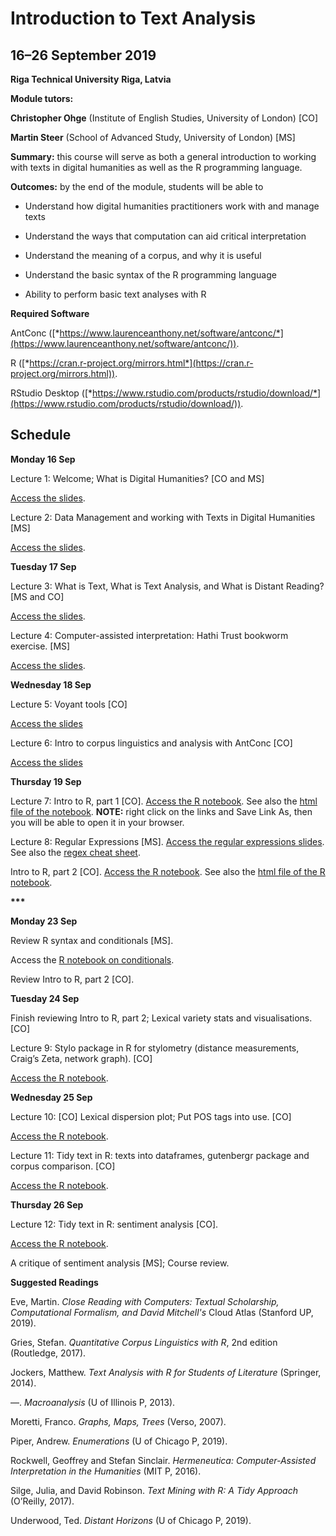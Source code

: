 # Introduction to Text Analysis

## 16–26 September 2019

**Riga Technical University**
**Riga, Latvia**

**Module tutors:**

**Christopher Ohge** (Institute of English Studies, University of
London) \[CO\]

**Martin Steer** (School of Advanced Study, University of London) \[MS\]

**Summary:** this course will serve as both a general introduction to
working with texts in digital humanities as well as the R programming
language.

**Outcomes:** by the end of the module, students will be able to

-   Understand how digital humanities practitioners work with and manage texts

-   Understand the ways that computation can aid critical interpretation

-   Understand the meaning of a corpus, and why it is useful

-   Understand the basic syntax of the R programming language

-   Ability to perform basic text analyses with R

**Required Software**

AntConc
([*https://www.laurenceanthony.net/software/antconc/*](https://www.laurenceanthony.net/software/antconc/)).

R
([*https://cran.r-project.org/mirrors.html*](https://cran.r-project.org/mirrors.html)).

RStudio Desktop
([*https://www.rstudio.com/products/rstudio/download/*](https://www.rstudio.com/products/rstudio/download/)).

## Schedule

**Monday 16 Sep**

Lecture 1: Welcome; What is Digital Humanities? \[CO and MS\]

[Access the slides](L1_Intro-to-DH.pdf).

Lecture 2: Data Management and working with Texts in Digital Humanities
\[MS\]

[Access the slides](L2_Data-mGMT-and-working-with-texts.pdf).

**Tuesday 17 Sep**

Lecture 3: What is Text, What is Text Analysis, and What is Distant
Reading? \[MS and CO\]

[Access the slides](L3_what-is-text-analysis.pdf).

Lecture 4: Computer-assisted interpretation: Hathi Trust bookworm
exercise. \[MS\]

[Access the slides](L4_web-based-tools.pdf).

**Wednesday 18 Sep**

Lecture 5: Voyant tools \[CO\]

[Access the slides](L5_Voyant-tools.pdf)

Lecture 6: Intro to corpus linguistics and analysis with AntConc \[CO\]

[Access the slides](L6_AntConc.pdf)

**Thursday 19 Sep**

Lecture 7: Intro to R, part 1 \[CO\]. 
[Access the R notebook](https://raw.githubusercontent.com/cmohge1/riga-text-analysis/master/L7_intro-to-R1.Rmd). 
See also the [html file of the notebook](https://raw.githubusercontent.com/cmohge1/riga-text-analysis/master/L7_intro-to-R1.html). 
**NOTE:** right click on the links and Save Link As, then you will be able to open it in your browser.

Lecture 8: Regular Expressions \[MS\]. 
[Access the regular expressions slides](L8.1_Intro-to-Regex.pdf). 
See also the [regex cheat sheet](L8.1_Intro-to-Regex-regex-sheet.pdf).

Intro to R, part 2 \[CO\]. 
[Access the R notebook](https://raw.githubusercontent.com/cmohge1/riga-text-analysis/master/L8.2_intro-to-R2.Rmd). 
See also the [html file of the R notebook](https://raw.githubusercontent.com/cmohge1/riga-text-analysis/master/L8.2_intro-to-R2.nb.html).

**\*\*\***

**Monday 23 Sep** 

Review R syntax and conditionals [MS].

Access the [R notebook on conditionals](https://raw.githubusercontent.com/cmohge1/riga-text-analysis/master/L8.3_R_conditionals.Rmd).

Review Intro to R, part 2 \[CO\].

**Tuesday 24 Sep**

Finish reviewing Intro to R, part 2; Lexical variety stats and visualisations. \[CO\] 

Lecture 9: Stylo package in R for stylometry (distance measurements, Craig’s Zeta,
network graph). [CO]

[Access the R notebook](https://raw.githubusercontent.com/cmohge1/riga-text-analysis/master/L9_stylo.Rmd).

**Wednesday 25 Sep**

Lecture 10: \[CO\] Lexical dispersion plot; Put POS tags into use. \[CO\]

[Access the R notebook](https://raw.githubusercontent.com/cmohge1/riga-text-analysis/master/L10_lexical-plots.Rmd).

Lecture 11: Tidy text in R: texts into dataframes, gutenbergr package and corpus comparison. \[CO\]

[Access the R notebook](https://raw.githubusercontent.com/cmohge1/riga-text-analysis/master/L11_tidy-text-1.Rmd).

**Thursday 26 Sep**

Lecture 12: Tidy text in R: sentiment analysis \[CO\].

[Access the R notebook](https://raw.githubusercontent.com/cmohge1/riga-text-analysis/master/L12-tidy-text-2.Rmd).

A critique of
sentiment analysis \[MS\]; Course review.

**Suggested Readings**

Eve, Martin. *Close Reading with Computers: Textual Scholarship,
Computational Formalism, and David Mitchell's* Cloud Atlas (Stanford UP,
2019).

Gries, Stefan. *Quantitative Corpus Linguistics with R*, 2nd edition
(Routledge, 2017).

Jockers, Matthew. *Text Analysis with R for Students of Literature*
(Springer, 2014).

––. *Macroanalysis* (U of Illinois P, 2013).

Moretti, Franco. *Graphs, Maps, Trees* (Verso, 2007).

Piper, Andrew. *Enumerations* (U of Chicago P, 2019).

Rockwell, Geoffrey and Stefan Sinclair. *Hermeneutica: Computer-Assisted
Interpretation in the Humanities* (MIT P, 2016).

Silge, Julia, and David Robinson. *Text Mining with R: A Tidy Approach*
(O’Reilly, 2017).

Underwood, Ted. *Distant Horizons* (U of Chicago P, 2019).
